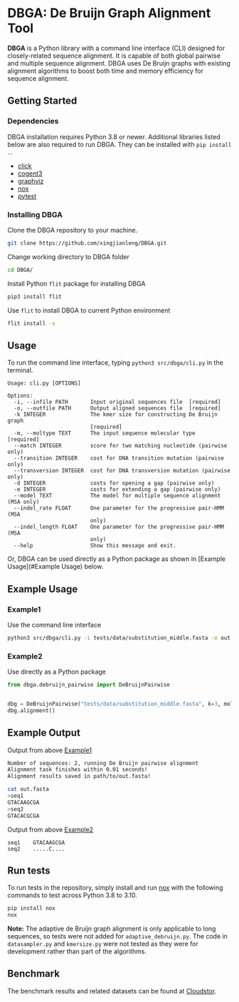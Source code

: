 # DBGA: De Bruijn Graph Alignment Tool

**DBGA** is a Python library with a command line interface (CLI) designed for closely-related sequence alignment. It is capable of both global pairwise and multiple sequence alignment. DBGA uses De Bruijn graphs with existing alignment algorithms to boost both time and memory efficiency for sequence alignment. 

##  Getting Started

### Dependencies

DBGA installation requires Python 3.8 or newer. Additional libraries listed below are also required to run DBGA. They can be installed with `pip install .`.

- [click](https://pypi.org/project/click/)
- [cogent3](https://pypi.org/project/cogent3/)
- [graphviz](https://pypi.org/project/graphviz/)
- [nox](https://pypi.org/project/nox/)
- [pytest](https://pypi.org/project/pytest/)

### Installing DBGA

Clone the DBGA repository to your machine.

```bash
git clone https://github.com/xingjianleng/DBGA.git
```

Change working directory to DBGA folder

```bash
cd DBGA/
```

Install Python `flit` package for installing DBGA

```bash
pip3 install flit
```

Use `flit` to install DBGA to current Python environment 

```bash
flit install -s
```


## Usage

To run the command line interface, typing `python3 src/dbga/cli.py` in the terminal. 

```
Usage: cli.py [OPTIONS]

Options:
  -i, --infile PATH       Input original sequences file  [required]
  -o, --outfile PATH      Output aligned sequences file  [required]
  -k INTEGER              The kmer size for constructing De Bruijn graph
                          [required]
  -m, --moltype TEXT      The input sequence molecular type  [required]
  --match INTEGER         score for two matching nucleotide (pairwise only)
  --transition INTEGER    cost for DNA transition mutation (pairwise only)
  --transversion INTEGER  cost for DNA transversion mutation (pairwise only)
  -d INTEGER              costs for opening a gap (pairwise only)
  -e INTEGER              costs for extending a gap (pairwise only)
  --model TEXT            The model for multiple sequence alignment (MSA only)
  --indel_rate FLOAT      One parameter for the progressive pair-HMM (MSA
                          only)
  --indel_length FLOAT    One parameter for the progressive pair-HMM (MSA
                          only)
  --help                  Show this message and exit.
```

Or, DBGA can be used directly as a Python package as shown in [Example Usage](#Example Usage) below.

## Example Usage

### Example1

Use the command line interface

```bash
python3 src/dbga/cli.py -i tests/data/substitution_middle.fasta -o out.fasta -k 3 -m dna
```

### Example2

Use directly as a Python package

```python
from dbga.debruijn_pairwise import DeBruijnPairwise


dbg = DeBruijnPairwise("tests/data/substitution_middle.fasta", k=3, moltype="dna")
dbg.alignment()
```

## Example Output

Output from above [Example1](#Example1)

```bash
Number of sequences: 2, running De Bruijn pairwise alignment
Alignment task finishes within 0.01 seconds!
Alignment results saved in path/to/out.fasta!

cat out.fasta
>seq1
GTACAAGCGA
>seq2
GTACACGCGA
```

Output from above [Example2](#Example2)

```
seq1	GTACAAGCGA
seq2	.....C....
```

## Run tests

To run tests in the repository, simply install and run [nox](https://pypi.org/project/nox/) with the following commands to test across Python 3.8 to 3.10.

```bash
pip install nox
nox
```

**Note:** The adaptive de Bruijn graph alignment is only applicable to long sequences, so tests were not added for `adaptive_debruijn.py`.  The code in `datasampler.py` and `kmersize.py` were not tested as they were for development rather than part of the algorithms.

## Benchmark

The benchmark results and related datasets can be found at [Cloudstor](https://cloudstor.aarnet.edu.au/plus/s/l5k2v2rzS5axfRD).
